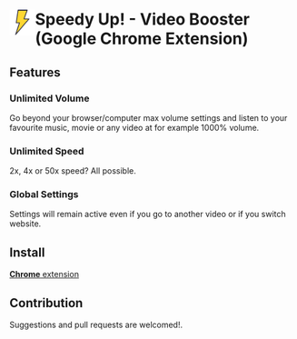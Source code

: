# <img src="public/icons/icon_48.png" width="45" align="left"> Speedy Up! - Video Booster (Google Chrome Extension)

## Features
### Unlimited Volume
Go beyond your browser/computer max volume settings and listen to your favourite music, movie or any video at for example 1000% volume. 

### Unlimited Speed 
2x, 4x or 50x speed? All possible.

### Global Settings
Settings will remain active even if you go to another video or if you switch website.

## Install

[**Chrome** extension]() <!-- TODO: Add chrome extension link inside parenthesis -->

## Contribution

Suggestions and pull requests are welcomed!.
